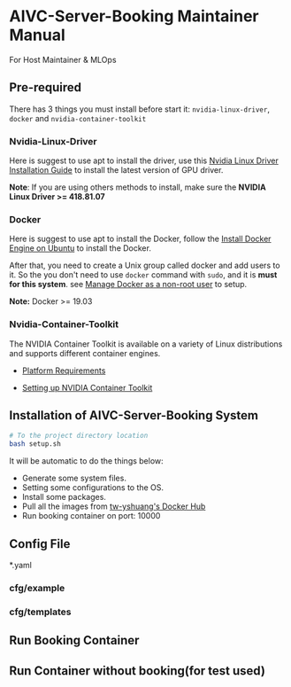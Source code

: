 # **AIVC-Server-Booking Maintainer Manual**

For Host Maintainer & MLOps

## **Pre-required**

There has 3 things you must install before start it:
`nvidia-linux-driver`, `docker` and `nvidia-container-toolkit`

### Nvidia-Linux-Driver

Here is suggest to use apt to install the driver, use this [Nvidia Linux Driver Installation Guide](https://docs.nvidia.com/datacenter/tesla/tesla-installation-notes/index.html#ubuntu-lts) to install the latest version of GPU driver.

**Note**: If you are using others methods to install, make sure the **NVIDIA Linux Driver >= 418.81.07**

### Docker

Here is suggest to use apt to install the Docker, follow the [Install Docker Engine on Ubuntu](https://docs.docker.com/engine/install/ubuntu/#install-using-the-repository) to install the Docker.

After that, you need to create a Unix group called docker and add users to it. So the you don't need to use `docker` command with `sudo`, and it is **must for this system**. see [Manage Docker as a non-root user](https://docs.docker.com/engine/install/linux-postinstall/#manage-docker-as-a-non-root-user) to setup.

**Note:** Docker >= 19.03

### Nvidia-Container-Toolkit

The NVIDIA Container Toolkit is available on a variety of Linux distributions and supports different container engines.

* [Platform Requirements](https://docs.nvidia.com/datacenter/cloud-native/container-toolkit/install-guide.html#platform-requirements)

* [Setting up NVIDIA Container Toolkit](https://docs.nvidia.com/datacenter/cloud-native/container-toolkit/install-guide.html#setting-up-nvidia-container-toolkit)

## **Installation of AIVC-Server-Booking System**

```bash
# To the project directory location
bash setup.sh
```

It will be automatic to do the things below:

* Generate some system files.
* Setting some configurations to the OS.
* Install some packages.
* Pull all the images from [tw-yshuang's Docker Hub](https://hub.docker.com/repository/docker/rober5566a/aivc-server/general)
* Run booking container on port: 10000

## Config File

<!-- TODO: -->
*.yaml

### cfg/example

### cfg/templates
<!-- TODO: -->
## Run Booking Container

## Run Container without booking(for test used)
